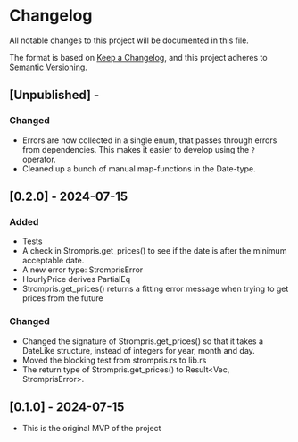 # Changelog

All notable changes to this project will be documented in this file.

The format is based on [Keep a Changelog](https://keepachangelog.com/en/1.1.0/),
and this project adheres to [Semantic Versioning](https://semver.org/spec/v2.0.0.html).

## [Unpublished] - 
### Changed
- Errors are now collected in a single enum, that passes through errors from dependencies. This makes
it easier to develop using the `?` operator.
- Cleaned up a bunch of manual map-functions in the Date-type.

## [0.2.0] - 2024-07-15

### Added

- Tests
- A check in Strompris.get_prices() to see if the date is after
the minimum acceptable date. 
- A new error type: StromprisError
- HourlyPrice derives PartialEq
- Strompris.get_prices() returns a fitting error message when trying
to get prices from the future

### Changed

- Changed the signature of Strompris.get_prices() so that it takes
a DateLike structure, instead of integers for year, month and day.
- Moved the blocking test from strompris.rs to lib.rs
- The return type of Strompris.get_prices() to Result<Vec<HourlyPrice>, StromprisError>.


## [0.1.0] - 2024-07-15
- This is the original MVP of the project